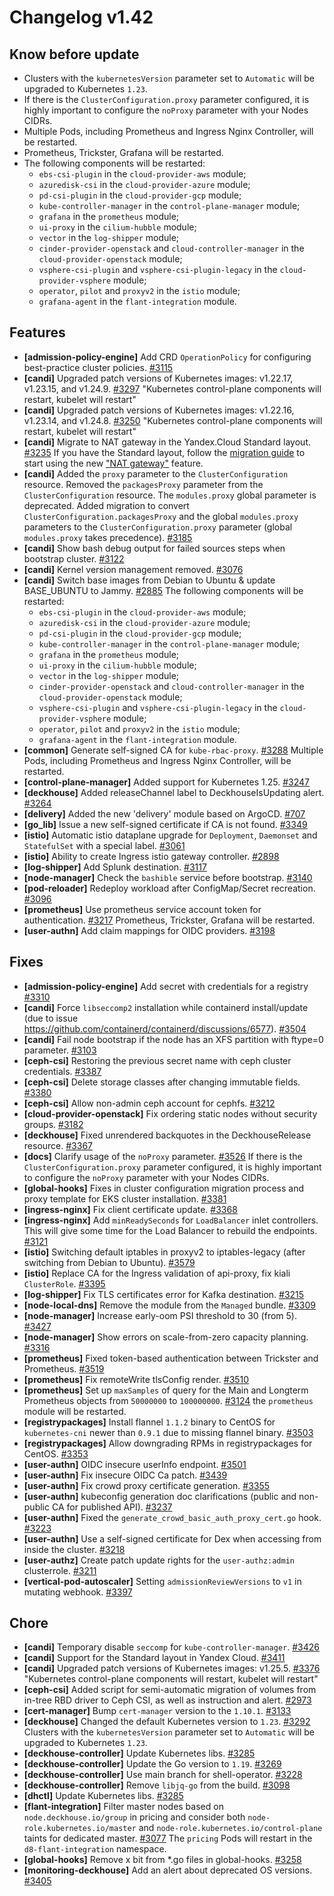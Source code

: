 # Changelog v1.42

## Know before update


 - Clusters with the `kubernetesVersion` parameter set to `Automatic` will be upgraded to Kubernetes `1.23`.
 - If there is the `ClusterConfiguration.proxy` parameter configured, it is highly important to configure the `noProxy`  parameter with your Nodes CIDRs.
 - Multiple Pods, including Prometheus and Ingress Nginx Controller, will be restarted.
 - Prometheus, Trickster, Grafana will be restarted.
 - The following components will be restarted:
    * `ebs-csi-plugin` in the `cloud-provider-aws` module;
    * `azuredisk-csi` in the `cloud-provider-azure` module;
    * `pd-csi-plugin` in the `cloud-provider-gcp` module;
    * `kube-controller-manager` in the `control-plane-manager` module;
    * `grafana` in the `prometheus` module;
    * `ui-proxy` in the `cilium-hubble` module;
    * `vector` in the `log-shipper` module;
    * `cinder-provider-openstack` and `cloud-controller-manager` in the `cloud-provider-openstack` module;
    * `vsphere-csi-plugin` and `vsphere-csi-plugin-legacy` in the `cloud-provider-vsphere` module;
    * `operator`, `pilot` and `proxyv2` in the `istio` module;
    * `grafana-agent` in the `flant-integration` module.

## Features


 - **[admission-policy-engine]** Add CRD `OperationPolicy` for configuring best-practice cluster policies. [#3115](https://github.com/deckhouse/deckhouse/pull/3115)
 - **[candi]** Upgraded patch versions of Kubernetes images: v1.22.17, v1.23.15, and v1.24.9. [#3297](https://github.com/deckhouse/deckhouse/pull/3297)
    "Kubernetes control-plane components will restart, kubelet will restart"
 - **[candi]** Upgraded patch versions of Kubernetes images: v1.22.16, v1.23.14, and v1.24.8. [#3250](https://github.com/deckhouse/deckhouse/pull/3250)
    "Kubernetes control-plane components will restart, kubelet will restart"
 - **[candi]** Migrate to NAT gateway in the Yandex.Cloud Standard layout. [#3235](https://github.com/deckhouse/deckhouse/pull/3235)
    If you have the Standard layout, follow the [migration guide](https://docs.google.com/document/d/1ssFEfX1jL7YiGD0_ZyJc1awofjQRJeRlABFmXk3E3ws) to start using the new ["NAT gateway"](https://cloud.yandex.com/en-ru/docs/vpc/operations/create-nat-gateway) feature.
 - **[candi]** Added the `proxy` parameter to the `ClusterConfiguration` resource.
    Removed the `packagesProxy` parameter from the `ClusterConfiguration` resource.
    The `modules.proxy` global parameter is deprecated.
    Added migration to convert `ClusterConfiguration.packagesProxy` and the global `modules.proxy` parameters to the 
    `ClusterConfiguration.proxy` parameter (global `modules.proxy` takes precedence). [#3185](https://github.com/deckhouse/deckhouse/pull/3185)
 - **[candi]** Show bash debug output for failed sources steps when bootstrap cluster. [#3122](https://github.com/deckhouse/deckhouse/pull/3122)
 - **[candi]** Kernel version management removed. [#3076](https://github.com/deckhouse/deckhouse/pull/3076)
 - **[candi]** Switch base images from Debian to Ubuntu & update BASE_UBUNTU to Jammy. [#2885](https://github.com/deckhouse/deckhouse/pull/2885)
    The following components will be restarted:
    * `ebs-csi-plugin` in the `cloud-provider-aws` module;
    * `azuredisk-csi` in the `cloud-provider-azure` module;
    * `pd-csi-plugin` in the `cloud-provider-gcp` module;
    * `kube-controller-manager` in the `control-plane-manager` module;
    * `grafana` in the `prometheus` module;
    * `ui-proxy` in the `cilium-hubble` module;
    * `vector` in the `log-shipper` module;
    * `cinder-provider-openstack` and `cloud-controller-manager` in the `cloud-provider-openstack` module;
    * `vsphere-csi-plugin` and `vsphere-csi-plugin-legacy` in the `cloud-provider-vsphere` module;
    * `operator`, `pilot` and `proxyv2` in the `istio` module;
    * `grafana-agent` in the `flant-integration` module.
 - **[common]** Generate self-signed CA for `kube-rbac-proxy`. [#3288](https://github.com/deckhouse/deckhouse/pull/3288)
    Multiple Pods, including Prometheus and Ingress Nginx Controller, will be restarted.
 - **[control-plane-manager]** Added support for Kubernetes 1.25. [#3247](https://github.com/deckhouse/deckhouse/pull/3247)
 - **[deckhouse]** Added releaseChannel label to DeckhouseIsUpdating alert. [#3264](https://github.com/deckhouse/deckhouse/pull/3264)
 - **[delivery]** Added the new 'delivery' module based on ArgoCD. [#707](https://github.com/deckhouse/deckhouse/pull/707)
 - **[go_lib]** Issue a new self-signed certificate if CA is not found. [#3349](https://github.com/deckhouse/deckhouse/pull/3349)
 - **[istio]** Automatic istio dataplane upgrade for `Deployment`, `Daemonset` and `StatefulSet` with a special label. [#3061](https://github.com/deckhouse/deckhouse/pull/3061)
 - **[istio]** Ability to create Ingress istio gateway controller. [#2898](https://github.com/deckhouse/deckhouse/pull/2898)
 - **[log-shipper]** Add Splunk destination. [#3117](https://github.com/deckhouse/deckhouse/pull/3117)
 - **[node-manager]** Check the `bashible` service before bootstrap. [#3140](https://github.com/deckhouse/deckhouse/pull/3140)
 - **[pod-reloader]** Redeploy workload after ConfigMap/Secret recreation. [#3096](https://github.com/deckhouse/deckhouse/pull/3096)
 - **[prometheus]** Use prometheus service account token for authentication. [#3217](https://github.com/deckhouse/deckhouse/pull/3217)
    Prometheus, Trickster, Grafana will be restarted.
 - **[user-authn]** Add claim mappings for OIDC providers. [#3198](https://github.com/deckhouse/deckhouse/pull/3198)

## Fixes


 - **[admission-policy-engine]** Add secret with credentials for a registry [#3310](https://github.com/deckhouse/deckhouse/pull/3310)
 - **[candi]** Force `libseccomp2` installation while containerd install/update (due to issue https://github.com/containerd/containerd/discussions/6577). [#3504](https://github.com/deckhouse/deckhouse/pull/3504)
 - **[candi]** Fail node bootstrap if the node has an XFS partition with ftype=0 parameter. [#3103](https://github.com/deckhouse/deckhouse/pull/3103)
 - **[ceph-csi]** Restoring the previous secret name with ceph cluster credentials. [#3387](https://github.com/deckhouse/deckhouse/pull/3387)
 - **[ceph-csi]** Delete storage classes after changing immutable fields. [#3380](https://github.com/deckhouse/deckhouse/pull/3380)
 - **[ceph-csi]** Allow non-admin ceph account for cephfs. [#3212](https://github.com/deckhouse/deckhouse/pull/3212)
 - **[cloud-provider-openstack]** Fix ordering static nodes without security groups. [#3182](https://github.com/deckhouse/deckhouse/pull/3182)
 - **[deckhouse]** Fixed unrendered backquotes in the DeckhouseRelease resource. [#3367](https://github.com/deckhouse/deckhouse/pull/3367)
 - **[docs]** Clarify usage of the `noProxy` parameter. [#3526](https://github.com/deckhouse/deckhouse/pull/3526)
    If there is the `ClusterConfiguration.proxy` parameter configured, it is highly important to configure the `noProxy`  parameter with your Nodes CIDRs.
 - **[global-hooks]** Fixes in cluster configuration migration process and proxy template for EKS cluster installation. [#3381](https://github.com/deckhouse/deckhouse/pull/3381)
 - **[ingress-nginx]** Fix client certificate update. [#3368](https://github.com/deckhouse/deckhouse/pull/3368)
 - **[ingress-nginx]** Add `minReadySeconds` for `LoadBalancer` inlet controllers. This will give some time for the Load Balancer to rebuild the endpoints. [#3121](https://github.com/deckhouse/deckhouse/pull/3121)
 - **[istio]** Switching default iptables in proxyv2 to iptables-legacy (after switching from Debian to Ubuntu). [#3579](https://github.com/deckhouse/deckhouse/pull/3579)
 - **[istio]** Replace CA for the Ingress validation of api-proxy, fix kiali `ClusterRole`. [#3395](https://github.com/deckhouse/deckhouse/pull/3395)
 - **[log-shipper]** Fix TLS certificates error for Kafka destination. [#3215](https://github.com/deckhouse/deckhouse/pull/3215)
 - **[node-local-dns]** Remove the module from the `Managed` bundle. [#3309](https://github.com/deckhouse/deckhouse/pull/3309)
 - **[node-manager]** Increase early-oom PSI threshold to 30 (from 5). [#3427](https://github.com/deckhouse/deckhouse/pull/3427)
 - **[node-manager]** Show errors on scale-from-zero capacity planning. [#3316](https://github.com/deckhouse/deckhouse/pull/3316)
 - **[prometheus]** Fixed token-based authentication between Trickster and Prometheus. [#3519](https://github.com/deckhouse/deckhouse/pull/3519)
 - **[prometheus]** Fix remoteWrite tlsConfig render. [#3510](https://github.com/deckhouse/deckhouse/pull/3510)
 - **[prometheus]** Set up `maxSamples` of query for the Main and Longterm Prometheus objects from `50000000` to `100000000`. [#3124](https://github.com/deckhouse/deckhouse/pull/3124)
    the `prometheus` module will be restarted.
 - **[registrypackages]** Install flannel `1.1.2` binary to CentOS for `kubernetes-cni` newer than `0.9.1` due to missing flannel binary. [#3503](https://github.com/deckhouse/deckhouse/pull/3503)
 - **[registrypackages]** Allow downgrading RPMs in registrypackages for CentOS. [#3353](https://github.com/deckhouse/deckhouse/pull/3353)
 - **[user-authn]** OIDC insecure userInfo endpoint. [#3501](https://github.com/deckhouse/deckhouse/pull/3501)
 - **[user-authn]** Fix insecure OIDC Ca patch. [#3439](https://github.com/deckhouse/deckhouse/pull/3439)
 - **[user-authn]** Fix crowd proxy certificate generation. [#3355](https://github.com/deckhouse/deckhouse/pull/3355)
 - **[user-authn]** kubeconfig generation doc clarifications (public and non-public CA for published API). [#3237](https://github.com/deckhouse/deckhouse/pull/3237)
 - **[user-authn]** Fixed the `generate_crowd_basic_auth_proxy_cert.go` hook. [#3223](https://github.com/deckhouse/deckhouse/pull/3223)
 - **[user-authn]** Use a self-signed certificate for Dex when accessing from inside the cluster. [#3218](https://github.com/deckhouse/deckhouse/pull/3218)
 - **[user-authz]** Create patch update rights for the `user-authz:admin` clusterrole. [#3211](https://github.com/deckhouse/deckhouse/pull/3211)
 - **[vertical-pod-autoscaler]** Setting `admissionReviewVersions` to `v1` in mutating webhook. [#3397](https://github.com/deckhouse/deckhouse/pull/3397)

## Chore


 - **[candi]** Temporary disable `seccomp` for `kube-controller-manager`. [#3426](https://github.com/deckhouse/deckhouse/pull/3426)
 - **[candi]** Support for the Standard layout in Yandex Cloud. [#3411](https://github.com/deckhouse/deckhouse/pull/3411)
 - **[candi]** Upgraded patch versions of Kubernetes images: v1.25.5. [#3376](https://github.com/deckhouse/deckhouse/pull/3376)
    "Kubernetes control-plane components will restart, kubelet will restart"
 - **[ceph-csi]** Added script for semi-automatic migration of volumes from in-tree RBD driver to Ceph CSI, as well as instruction and alert. [#2973](https://github.com/deckhouse/deckhouse/pull/2973)
 - **[cert-manager]** Bump `cert-manager` version to the `1.10.1`. [#3133](https://github.com/deckhouse/deckhouse/pull/3133)
 - **[deckhouse]** Changed the default Kubernetes version to `1.23`. [#3292](https://github.com/deckhouse/deckhouse/pull/3292)
    Clusters with the `kubernetesVersion` parameter set to `Automatic` will be upgraded to Kubernetes `1.23`.
 - **[deckhouse-controller]** Update Kubernetes libs. [#3285](https://github.com/deckhouse/deckhouse/pull/3285)
 - **[deckhouse-controller]** Update the Go version to `1.19`. [#3269](https://github.com/deckhouse/deckhouse/pull/3269)
 - **[deckhouse-controller]** Use main branch for shell-operator. [#3228](https://github.com/deckhouse/deckhouse/pull/3228)
 - **[deckhouse-controller]** Remove `libjq-go` from the build. [#3098](https://github.com/deckhouse/deckhouse/pull/3098)
 - **[dhctl]** Update Kubernetes libs. [#3285](https://github.com/deckhouse/deckhouse/pull/3285)
 - **[flant-integration]** Filter master nodes based on `node.deckhouse.io/group` in pricing and consider both `node-role.kubernetes.io/master` and `node-role.kubernetes.io/control-plane` taints for dedicated master. [#3077](https://github.com/deckhouse/deckhouse/pull/3077)
    The `pricing` Pods will restart in the `d8-flant-integration` namespace.
 - **[global-hooks]** Remove x bit from *.go files in global-hooks. [#3258](https://github.com/deckhouse/deckhouse/pull/3258)
 - **[monitoring-deckhouse]** Add an alert about deprecated OS versions. [#3405](https://github.com/deckhouse/deckhouse/pull/3405)

